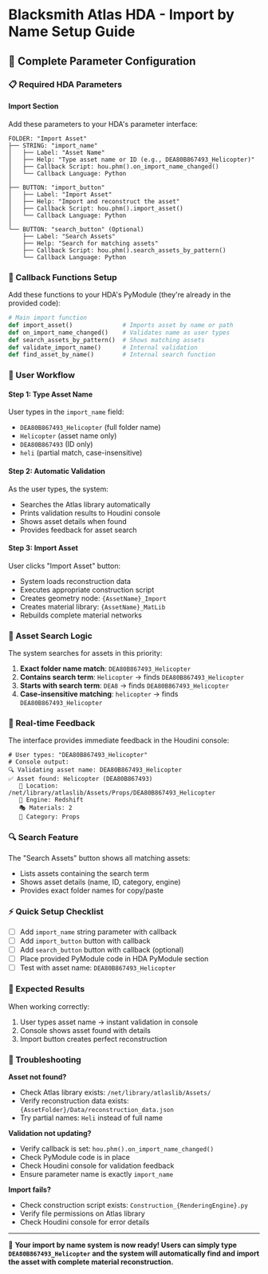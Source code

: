 # Blacksmith Atlas HDA - Import by Name Setup Guide
## 🎯 Complete Parameter Configuration

### 📋 Required HDA Parameters

#### Import Section
Add these parameters to your HDA's parameter interface:

```
FOLDER: "Import Asset"
├── STRING: "import_name" 
│   ├── Label: "Asset Name"
│   ├── Help: "Type asset name or ID (e.g., DEA80B867493_Helicopter)"
│   ├── Callback Script: hou.phm().on_import_name_changed()
│   └── Callback Language: Python
│
├── BUTTON: "import_button"
│   ├── Label: "Import Asset"
│   ├── Help: "Import and reconstruct the asset"
│   ├── Callback Script: hou.phm().import_asset()
│   └── Callback Language: Python
│
└── BUTTON: "search_button" (Optional)
    ├── Label: "Search Assets"
    ├── Help: "Search for matching assets"
    ├── Callback Script: hou.phm().search_assets_by_pattern()
    └── Callback Language: Python
```

### 🔧 Callback Functions Setup

Add these functions to your HDA's PyModule (they're already in the provided code):

```python
# Main import function
def import_asset()              # Imports asset by name or path
def on_import_name_changed()    # Validates name as user types
def search_assets_by_pattern()  # Shows matching assets
def validate_import_name()      # Internal validation
def find_asset_by_name()        # Internal search function
```

### 🎯 User Workflow

#### Step 1: Type Asset Name
User types in the `import_name` field:
- `DEA80B867493_Helicopter` (full folder name)
- `Helicopter` (asset name only)  
- `DEA80B867493` (ID only)
- `heli` (partial match, case-insensitive)

#### Step 2: Automatic Validation
As the user types, the system:
- Searches the Atlas library automatically
- Prints validation results to Houdini console
- Shows asset details when found
- Provides feedback for asset search

#### Step 3: Import Asset
User clicks "Import Asset" button:
- System loads reconstruction data
- Executes appropriate construction script
- Creates geometry node: `{AssetName}_Import`
- Creates material library: `{AssetName}_MatLib`
- Rebuilds complete material networks

### 📁 Asset Search Logic

The system searches for assets in this priority:

1. **Exact folder name match**: `DEA80B867493_Helicopter`
2. **Contains search term**: `Helicopter` → finds `DEA80B867493_Helicopter`
3. **Starts with search term**: `DEA8` → finds `DEA80B867493_Helicopter`
4. **Case-insensitive matching**: `helicopter` → finds `DEA80B867493_Helicopter`

### 🎨 Real-time Feedback

The interface provides immediate feedback in the Houdini console:

```
# User types: "DEA80B867493_Helicopter"
# Console output:
🔍 Validating asset name: DEA80B867493_Helicopter
✅ Asset found: Helicopter (DEA80B867493)
   📁 Location: /net/library/atlaslib/Assets/Props/DEA80B867493_Helicopter
   🎨 Engine: Redshift
   🎭 Materials: 2
   📂 Category: Props
```

### 🔍 Search Feature

The "Search Assets" button shows all matching assets:
- Lists assets containing the search term
- Shows asset details (name, ID, category, engine)
- Provides exact folder names for copy/paste

### ⚡ Quick Setup Checklist

- [ ] Add `import_name` string parameter with callback
- [ ] Add `import_button` button with callback
- [ ] Add `search_button` button with callback (optional)
- [ ] Place provided PyModule code in HDA PyModule section
- [ ] Test with asset name: `DEA80B867493_Helicopter`

### 🎉 Expected Results

When working correctly:
1. User types asset name → instant validation in console
2. Console shows asset found with details
3. Import button creates perfect reconstruction

### 🔧 Troubleshooting

**Asset not found?**
- Check Atlas library exists: `/net/library/atlaslib/Assets/`
- Verify reconstruction data exists: `{AssetFolder}/Data/reconstruction_data.json`
- Try partial names: `Heli` instead of full name

**Validation not updating?**
- Verify callback is set: `hou.phm().on_import_name_changed()`
- Check PyModule code is in place
- Check Houdini console for validation feedback
- Ensure parameter name is exactly `import_name`

**Import fails?**
- Check construction script exists: `Construction_{RenderingEngine}.py`
- Verify file permissions on Atlas library
- Check Houdini console for error details

---

🎯 **Your import by name system is now ready! Users can simply type `DEA80B867493_Helicopter` and the system will automatically find and import the asset with complete material reconstruction.**
